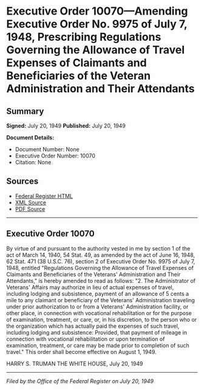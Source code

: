 # Executive Order 10070—Amending Executive Order No. 9975 of July 7, 1948, Prescribing Regulations Governing the Allowance of Travel Expenses of Claimants and Beneficiaries of the Veteran Administration and Their Attendants

## Summary

**Signed:** July 20, 1949
**Published:** July 20, 1949

**Document Details:**
- Document Number: None
- Executive Order Number: 10070
- Citation: None

## Sources
- [Federal Register HTML](https://www.presidency.ucsb.edu/documents/executive-order-10070-amending-executive-order-no-9975-july-7-1948-prescribing-regulations)
- [XML Source](None)
- [PDF Source](None)

---

## Executive Order 10070

By virtue of and pursuant to the authority vested in me by section 1 of the act of March 14, 1940, 54 Stat. 49, as amended by the act of June 16, 1948, 62 Stat. 471 (38 U.S.C. 76), section 2 of Executive Order No. 9975 of July 7, 1948, entitled "Regulations Governing the Allowance of Travel Expenses of Claimants and Beneficiaries of the Veterans' Administration and Their Attendants," is hereby amended to read as follows:
"2. The Administrator of Veterans' Affairs may authorize in lieu of actual expenses of travel, including lodging and subsistence, payment of an allowance of 5 cents a mile to any claimant or beneficiary of the Veterans' Administration traveling under prior authorization to or from a Veterans' Administration facility, or other place, in connection with vocational rehabilitation or for the purpose of examination, treatment, or care, or, in his discretion, to the person who or the organization which has actually paid the expenses of such travel, including lodging and subsistence: Provided, that payment of mileage in connection with vocational rehabilitation or upon termination of examination, treatment, or care may be made prior to completion of such travel."
This order shall become effective on August 1, 1949.

HARRY S. TRUMAN
THE WHITE HOUSE,
July 20, 1949

---

*Filed by the Office of the Federal Register on July 20, 1949*
